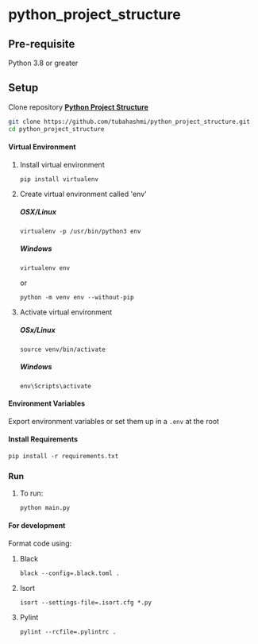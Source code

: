 # python_project_structure

## Pre-requisite

Python 3.8 or greater

## Setup

Clone repository **[Python Project Structure](https://github.com/tubahashmi/python_project_structure.git)**

```sh
git clone https://github.com/tubahashmi/python_project_structure.git
cd python_project_structure
```

#### Virtual Environment

1. Install virtual environment
    ```shell script
    pip install virtualenv
    ```

2. Create virtual environment called 'env'

    ##### OSX/Linux 

    ```shell script
   virtualenv -p /usr/bin/python3 env
    ```
    ##### Windows

    ```shell script
   virtualenv env
    ```
    or
    ```shell script
   python -m venv env --without-pip
    ```
3. Activate virtual environment

    ##### OSx/Linux 
    
    ```shell script
    source venv/bin/activate
    ```

    ##### Windows
    
    ```shell script
   env\Scripts\activate
    ```

#### Environment Variables

Export environment variables or set them up in a `.env` at the root

#### Install Requirements

```shell script
pip install -r requirements.txt
```
  
### Run

1. To run:

    ```shell script
    python main.py
    ```
   
#### For development

Format code using:
1. Black
    ```shell script
    black --config=.black.toml .
    ```
2. Isort
    ```shell script
    isort --settings-file=.isort.cfg *.py
    
    ```
3. Pylint
    ```shell script
    pylint --rcfile=.pylintrc .
    ```
